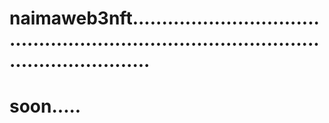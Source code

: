 # naimaweb3nft.............................................................................................................
# soon.....
